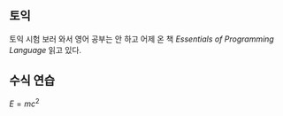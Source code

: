 ## 토익
토익 시험 보러 와서 영어 공부는 안 하고 어제 온 책 *Essentials of Programming Language* 읽고 있다.

## 수식 연습
$E = mc^2$
